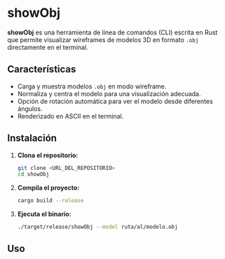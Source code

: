 # showObj

**showObj** es una herramienta de línea de comandos (CLI) escrita en Rust que permite visualizar wireframes de modelos 3D en formato `.obj` directamente en el terminal.

## Características

- Carga y muestra modelos `.obj` en modo wireframe.
- Normaliza y centra el modelo para una visualización adecuada.
- Opción de rotación automática para ver el modelo desde diferentes ángulos.
- Renderizado en ASCII en el terminal.

## Instalación

1. **Clona el repositorio:**
   ```bash
   git clone <URL_DEL_REPOSITORIO>
   cd showObj
   ```

2. **Compila el proyecto:**
   ```bash
   cargo build --release
   ```

3. **Ejecuta el binario:**
   ```bash
   ./target/release/showObj --model ruta/al/modelo.obj
   ```

## Uso
